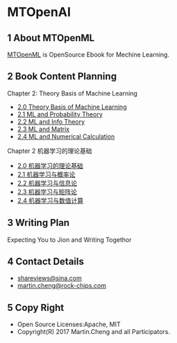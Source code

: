 # MTOpenAI

## 1 About MTOpenML
[MTOpenML](https://github.com/MTMediaDev/MTOpenML) is OpenSource Ebook for  Mechine  Learning.

## 2 Book Content Planning

Chapter 2: Theory Basis of Machine Learning
* [2.0 Theory Basis of Machine Learning](../../book-open-ml-en/2-ml-basic/20-ml-basic-theory.md)
* [2.1 ML and Probability Theory](../../book-open-ml-en/2-ml-basic/21-ml-probability-theory.md)
* [2.2 ML and Info Theory](../../book-open-ml-en/2-ml-basic/22-ml-info-theory.md)
* [2.3 ML and Matrix](../../book-open-ml-en/2-ml-basic/23-ml-matrix.md)
* [2.4 ML and Numerical Calculation](../../book-open-ml-en/2-ml-basic/24-ml-numerical-calculation.md)

Chapter 2 机器学习的理论基础
* [2.0 机器学习的理论基础](../../book-open-ml-cn/2-ml-basic/20-ml-basic-theory.md)
* [2.1 机器学习与概率论](../../book-open-ml-cn/2-ml-basic/21-ml-probability-theory.md)
* [2.2 机器学习与信息论](../../book-open-ml-cn/2-ml-basic/22-ml-info-theory.md)
* [2.3 机器学习与矩阵论](../../book-open-ml-cn/2-ml-basic/23-ml-matrix.md)
* [2.4 机器学习与数值计算](../../book-open-ml-cn/2-ml-basic/24-ml-numerical-calculation.md)

## 3 Writing Plan
Expecting You to Jion and Writing Togethor

## 4 Contact Details
* shareviews@sina.com
* martin.cheng@rock-chips.com

## 5 Copy Right
* Open Source Licenses:Apache, MIT
* Copyright(R) 2017 Martin.Cheng and all Participators.